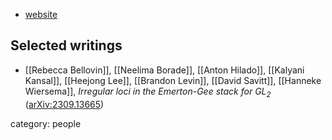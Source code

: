 
* [website](https://www.math.princeton.edu/people/neelima-borade)

## Selected writings

* [[Rebecca Bellovin]], [[Neelima Borade]], [[Anton Hilado]], [[Kalyani Kansal]], [[Heejong Lee]], [[Brandon Levin]], [[David Savitt]], [[Hanneke Wiersema]], *Irregular loci in the Emerton-Gee stack for $\mathrm{GL}_2$* ([arXiv:2309.13665](https://arxiv.org/abs/2309.13665))

category: people